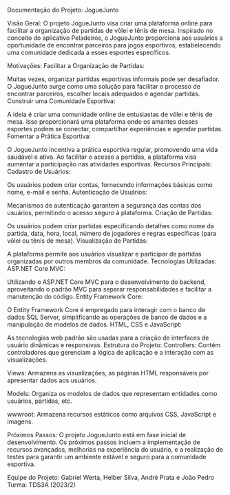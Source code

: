 Documentação do Projeto: JogueJunto

Visão Geral: O projeto JogueJunto visa criar uma plataforma online para facilitar a organização de partidas de vôlei e tênis de mesa. Inspirado no conceito do aplicativo Peladeiros, o JogueJunto proporciona aos usuários a oportunidade de encontrar parceiros para jogos esportivos, estabelecendo uma comunidade dedicada a esses esportes específicos.

Motivações: Facilitar a Organização de Partidas:

Muitas vezes, organizar partidas esportivas informais pode ser desafiador. O JogueJunto surge como uma solução para facilitar o processo de encontrar parceiros, escolher locais adequados e agendar partidas. Construir uma Comunidade Esportiva:

A ideia é criar uma comunidade online de entusiastas de vôlei e tênis de mesa. Isso proporcionará uma plataforma onde os amantes desses esportes podem se conectar, compartilhar experiências e agendar partidas. Fomentar a Prática Esportiva:

O JogueJunto incentiva a prática esportiva regular, promovendo uma vida saudável e ativa. Ao facilitar o acesso a partidas, a plataforma visa aumentar a participação nas atividades esportivas. Recursos Principais: Cadastro de Usuários:

Os usuários podem criar contas, fornecendo informações básicas como nome, e-mail e senha. Autenticação de Usuários:

Mecanismos de autenticação garantem a segurança das contas dos usuários, permitindo o acesso seguro à plataforma. Criação de Partidas:

Os usuários podem criar partidas especificando detalhes como nome da partida, data, hora, local, número de jogadores e regras específicas (para vôlei ou tênis de mesa). Visualização de Partidas:

A plataforma permite aos usuários visualizar e participar de partidas organizadas por outros membros da comunidade. Tecnologias Utilizadas: ASP.NET Core MVC:

Utilizando o ASP.NET Core MVC para o desenvolvimento do backend, aproveitando o padrão MVC para separar responsabilidades e facilitar a manutenção do código. Entity Framework Core:

O Entity Framework Core é empregado para interagir com o banco de dados SQL Server, simplificando as operações de banco de dados e a manipulação de modelos de dados. HTML, CSS e JavaScript:

As tecnologias web padrão são usadas para a criação de interfaces de usuário dinâmicas e responsivas. Estrutura do Projeto: Controllers: Contém controladores que gerenciam a lógica de aplicação e a interação com as visualizações.

Views: Armazena as visualizações, as páginas HTML responsáveis por apresentar dados aos usuários.

Models: Organiza os modelos de dados que representam entidades como usuários, partidas, etc.

wwwroot: Armazena recursos estáticos como arquivos CSS, JavaScript e imagens.

Próximos Passos: O projeto JogueJunto está em fase inicial de desenvolvimento. Os próximos passos incluem a implementação de recursos avançados, melhorias na experiência do usuário, e a realização de testes para garantir um ambiente estável e seguro para a comunidade esportiva.

Equipe do Projeto: Gabriel Werta, Helber Silva, André Prata e João Pedro Turma: TDS3A (2023/2)
